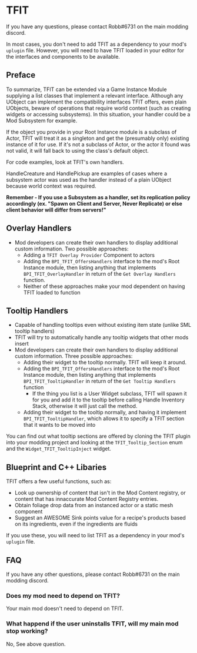 # TFIT

If you have any questions, please contact Robb#6731 on the main modding discord.

In most cases, you don't need to add TFIT as a dependency to your mod's `uplugin` file.
However, you will need to have TFIT loaded in your editor for the interfaces and components to be available.

## Preface

To summarize, TFIT can be extended via a Game Instance Module supplying a list classes that implement a relevant interface. Although any UObject can implement the compatibility interfaces TFIT offers, even plain UObjects, beware of operations that require world context (such as creating widgets or accessing subsystems). In this situation, your handler could be a Mod Subsystem for example.

If the object you provide in your Root Instance module is a subclass of Actor, TFIT will treat it as a singleton and get the (presumably only) existing instance of it for use. If it's not a subclass of Actor, or the actor it found was not valid, it will fall back to using the class's default object.

For code examples, look at TFIT's own handlers.

HandleCreature and HandlePickup are examples of cases where a subsystem actor was used as the handler instead of a plain UObject because world context was required.

**Remember - If you use a Subsystem as a handler, set its replication policy accordingly (ex. "Spawn on Client and Server, Never Replicate) or else client behavior will differ from servers!"**

## Overlay Handlers

- Mod developers can create their own handlers to display additional custom information. Two possible approaches:
  - Adding a `TFIT Overlay Provider` Component to actors
  - Adding the `BPI_TFIT_OffersHandlers` interface to the mod's Root Instance module, then listing anything that implements `BPI_TFIT_OverlayHandler` in return of the `Get Overlay Handlers` function.
  - Neither of these approaches make your mod dependent on having TFIT loaded to function

## Tooltip Handlers

- Capable of handling tooltips even without existing item state (unlike SML tooltip handlers)
- TFIT will try to automatically handle any tooltip widgets that other mods insert
- Mod developers can create their own handlers to display additional custom information. Three possible approaches:
  - Adding their widget to the tooltip normally. TFIT will keep it around.
  - Adding the `BPI_TFIT_OffersHandlers` interface to the mod's Root Instance module, then listing anything that implements `BPI_TFIT_TooltipHandler` in return of the `Get Tooltip Handlers` function
    - If the thing you list is a User Widget subclass, TFIT will spawn it for you and add it to the tooltip before calling Handle Inventory Stack, otherwise it will just call the method.
  - Adding their widget to the tooltip normally, and having it implement `BPI_TFIT_TooltipHandler`, which allows it to specify a TFIT section that it wants to be moved into

You can find out what tooltip sections are offered by cloning the TFIT plugin into your modding project and looking at the `TFIT_Tooltip_Section` enum and the `Widget_TFIT_TooltipInject` widget.

## Blueprint and C++ Libaries

TFIT offers a few useful functions, such as:

- Look up ownership of content that isn't in the Mod Content registry, or content that has innaccurate Mod Content Registry entries.
- Obtain foliage drop data from an instanced actor or a static mesh component
- Suggest an AWESOME Sink points value for a recipe's products based on its ingredients, even if the ingredients are fluids

If you use these, you will need to list TFIT as a dependency in your mod's `uplugin` file.

## FAQ

If you have any other questions, please contact Robb#6731 on the main modding discord.

### Does my mod need to depend on TFIT?

Your main mod doesn't need to depend on TFIT.

### What happend if the user uninstalls TFIT, will my main mod stop working?

No, See above question.
